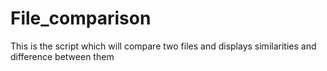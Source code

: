 # File_comparison
This is the script which will compare two files and displays similarities and difference between them
